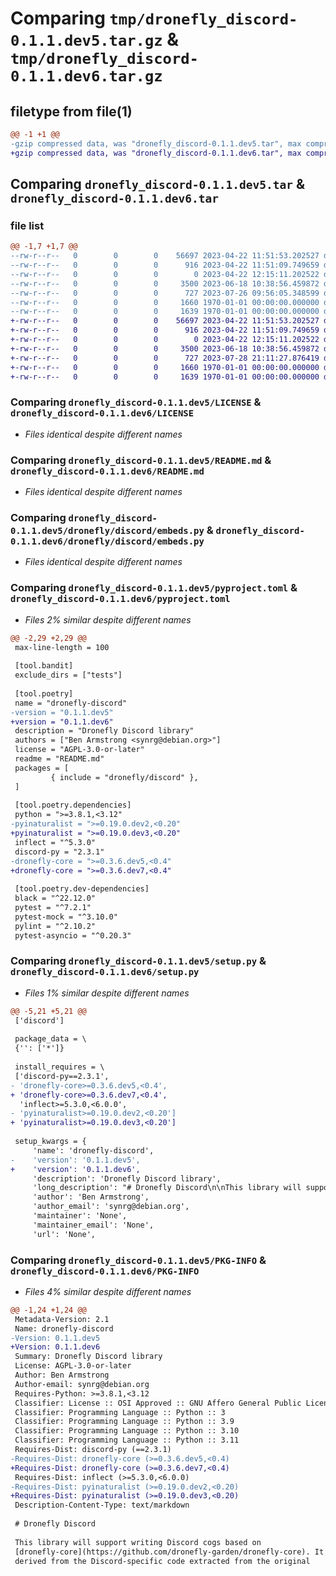 # Comparing `tmp/dronefly_discord-0.1.1.dev5.tar.gz` & `tmp/dronefly_discord-0.1.1.dev6.tar.gz`

## filetype from file(1)

```diff
@@ -1 +1 @@
-gzip compressed data, was "dronefly_discord-0.1.1.dev5.tar", max compression
+gzip compressed data, was "dronefly_discord-0.1.1.dev6.tar", max compression
```

## Comparing `dronefly_discord-0.1.1.dev5.tar` & `dronefly_discord-0.1.1.dev6.tar`

### file list

```diff
@@ -1,7 +1,7 @@
--rw-r--r--   0        0        0    56697 2023-04-22 11:51:53.202527 dronefly_discord-0.1.1.dev5/LICENSE
--rw-r--r--   0        0        0      916 2023-04-22 11:51:09.749659 dronefly_discord-0.1.1.dev5/README.md
--rw-r--r--   0        0        0        0 2023-04-22 12:15:11.202522 dronefly_discord-0.1.1.dev5/dronefly/discord/__init__.py
--rw-r--r--   0        0        0     3500 2023-06-18 10:38:56.459872 dronefly_discord-0.1.1.dev5/dronefly/discord/embeds.py
--rw-r--r--   0        0        0      727 2023-07-26 09:56:05.348599 dronefly_discord-0.1.1.dev5/pyproject.toml
--rw-r--r--   0        0        0     1660 1970-01-01 00:00:00.000000 dronefly_discord-0.1.1.dev5/setup.py
--rw-r--r--   0        0        0     1639 1970-01-01 00:00:00.000000 dronefly_discord-0.1.1.dev5/PKG-INFO
+-rw-r--r--   0        0        0    56697 2023-04-22 11:51:53.202527 dronefly_discord-0.1.1.dev6/LICENSE
+-rw-r--r--   0        0        0      916 2023-04-22 11:51:09.749659 dronefly_discord-0.1.1.dev6/README.md
+-rw-r--r--   0        0        0        0 2023-04-22 12:15:11.202522 dronefly_discord-0.1.1.dev6/dronefly/discord/__init__.py
+-rw-r--r--   0        0        0     3500 2023-06-18 10:38:56.459872 dronefly_discord-0.1.1.dev6/dronefly/discord/embeds.py
+-rw-r--r--   0        0        0      727 2023-07-28 21:11:27.876419 dronefly_discord-0.1.1.dev6/pyproject.toml
+-rw-r--r--   0        0        0     1660 1970-01-01 00:00:00.000000 dronefly_discord-0.1.1.dev6/setup.py
+-rw-r--r--   0        0        0     1639 1970-01-01 00:00:00.000000 dronefly_discord-0.1.1.dev6/PKG-INFO
```

### Comparing `dronefly_discord-0.1.1.dev5/LICENSE` & `dronefly_discord-0.1.1.dev6/LICENSE`

 * *Files identical despite different names*

### Comparing `dronefly_discord-0.1.1.dev5/README.md` & `dronefly_discord-0.1.1.dev6/README.md`

 * *Files identical despite different names*

### Comparing `dronefly_discord-0.1.1.dev5/dronefly/discord/embeds.py` & `dronefly_discord-0.1.1.dev6/dronefly/discord/embeds.py`

 * *Files identical despite different names*

### Comparing `dronefly_discord-0.1.1.dev5/pyproject.toml` & `dronefly_discord-0.1.1.dev6/pyproject.toml`

 * *Files 2% similar despite different names*

```diff
@@ -2,29 +2,29 @@
 max-line-length = 100
 
 [tool.bandit]
 exclude_dirs = ["tests"]
 
 [tool.poetry]
 name = "dronefly-discord"
-version = "0.1.1.dev5"
+version = "0.1.1.dev6"
 description = "Dronefly Discord library"
 authors = ["Ben Armstrong <synrg@debian.org>"]
 license = "AGPL-3.0-or-later"
 readme = "README.md"
 packages = [
         { include = "dronefly/discord" },
 ]
 
 [tool.poetry.dependencies]
 python = ">=3.8.1,<3.12"
-pyinaturalist = ">=0.19.0.dev2,<0.20"
+pyinaturalist = ">=0.19.0.dev3,<0.20"
 inflect = "^5.3.0"
 discord-py = "2.3.1"
-dronefly-core = ">=0.3.6.dev5,<0.4"
+dronefly-core = ">=0.3.6.dev7,<0.4"
 
 [tool.poetry.dev-dependencies]
 black = "^22.12.0"
 pytest = "^7.2.1"
 pytest-mock = "^3.10.0"
 pylint = "^2.10.2"
 pytest-asyncio = "^0.20.3"
```

### Comparing `dronefly_discord-0.1.1.dev5/setup.py` & `dronefly_discord-0.1.1.dev6/setup.py`

 * *Files 1% similar despite different names*

```diff
@@ -5,21 +5,21 @@
 ['discord']
 
 package_data = \
 {'': ['*']}
 
 install_requires = \
 ['discord-py==2.3.1',
- 'dronefly-core>=0.3.6.dev5,<0.4',
+ 'dronefly-core>=0.3.6.dev7,<0.4',
  'inflect>=5.3.0,<6.0.0',
- 'pyinaturalist>=0.19.0.dev2,<0.20']
+ 'pyinaturalist>=0.19.0.dev3,<0.20']
 
 setup_kwargs = {
     'name': 'dronefly-discord',
-    'version': '0.1.1.dev5',
+    'version': '0.1.1.dev6',
     'description': 'Dronefly Discord library',
     'long_description': "# Dronefly Discord\n\nThis library will support writing Discord cogs based on\n[dronefly-core](https://github.com/dronefly-garden/dronefly-core). It is\nderived from the Discord-specific code extracted from the original\n[Dronefly](https://dronefly.readthedocs.io) bot codebase. We aim to keep\nthe library general enough to work with any bot based on\n[discord.py](https://discordpy.readthedocs.io), as well as on bots using\nthe [Red-DiscordBot](https://docs.discord.red) framework.\n\n# Related packages\n\n## Dronefly core\n\nThe [dronefly-core](https://github.com/dronefly-garden/dronefly-core)\npackage is an incomplete rewrite of [Dronefly](https://dronefly.readthedocs.io/)\nDiscord bot's core components.\n\n## Dronefly Discord bot\n\nDronefly Discord bot brings [iNaturalist](https://www.inaturalist.org) taxa,\nobservations, and other data from the site into conversations on the\n[Discord](https://discord.com) chat platform.\n",
     'author': 'Ben Armstrong',
     'author_email': 'synrg@debian.org',
     'maintainer': 'None',
     'maintainer_email': 'None',
     'url': 'None',
```

### Comparing `dronefly_discord-0.1.1.dev5/PKG-INFO` & `dronefly_discord-0.1.1.dev6/PKG-INFO`

 * *Files 4% similar despite different names*

```diff
@@ -1,24 +1,24 @@
 Metadata-Version: 2.1
 Name: dronefly-discord
-Version: 0.1.1.dev5
+Version: 0.1.1.dev6
 Summary: Dronefly Discord library
 License: AGPL-3.0-or-later
 Author: Ben Armstrong
 Author-email: synrg@debian.org
 Requires-Python: >=3.8.1,<3.12
 Classifier: License :: OSI Approved :: GNU Affero General Public License v3 or later (AGPLv3+)
 Classifier: Programming Language :: Python :: 3
 Classifier: Programming Language :: Python :: 3.9
 Classifier: Programming Language :: Python :: 3.10
 Classifier: Programming Language :: Python :: 3.11
 Requires-Dist: discord-py (==2.3.1)
-Requires-Dist: dronefly-core (>=0.3.6.dev5,<0.4)
+Requires-Dist: dronefly-core (>=0.3.6.dev7,<0.4)
 Requires-Dist: inflect (>=5.3.0,<6.0.0)
-Requires-Dist: pyinaturalist (>=0.19.0.dev2,<0.20)
+Requires-Dist: pyinaturalist (>=0.19.0.dev3,<0.20)
 Description-Content-Type: text/markdown
 
 # Dronefly Discord
 
 This library will support writing Discord cogs based on
 [dronefly-core](https://github.com/dronefly-garden/dronefly-core). It is
 derived from the Discord-specific code extracted from the original
```

